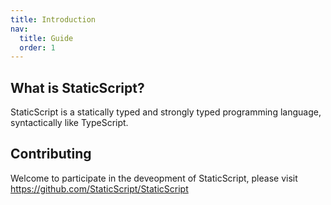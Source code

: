 ```yaml
---
title: Introduction
nav:
  title: Guide
  order: 1
---
```


## What is StaticScript?

StaticScript is a statically typed and strongly typed programming language, syntactically like TypeScript.

## Contributing

Welcome to participate in the deveopment of StaticScript, please visit https://github.com/StaticScript/StaticScript
